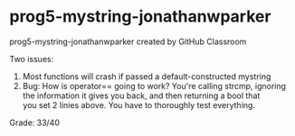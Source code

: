 # prog5-mystring-jonathanwparker
prog5-mystring-jonathanwparker created by GitHub Classroom  

Two issues:
1) Most functions will crash if passed a default-constructed mystring  
2) Bug: How is operator== going to work? You're calling strcmp, ignoring the information it gives you back, and then returning a bool that  
you set 2 linies above. You have to thoroughly test everything.  

Grade: 33/40

